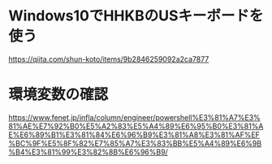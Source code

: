 # Windows10でHHKBのUSキーボードを使う
https://qiita.com/shun-koto/items/9b2846259092a2ca7877

# 環境変数の確認

https://www.fenet.jp/infla/column/engineer/powershell%E3%81%A7%E3%81%AE%E7%92%B0%E5%A2%83%E5%A4%89%E6%95%B0%E3%81%AE%E6%89%B1%E3%81%84%E6%96%B9%E3%81%A8%E3%81%AF%EF%BC%9F%E5%8F%82%E7%85%A7%E3%83%BB%E5%A4%89%E6%9B%B4%E3%81%99%E3%82%8B%E6%96%B9/


